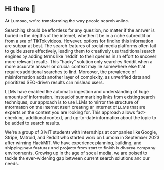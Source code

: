 ## Hi there 👋

<!--

**Here are some ideas to get you started:**

🙋‍♀️ A short introduction - what is your organization all about?
🌈 Contribution guidelines - how can the community get involved?
👩‍💻 Useful resources - where can the community find your docs? Is there anything else the community should know?
🍿 Fun facts - what does your team eat for breakfast?
🧙 Remember, you can do mighty things with the power of [Markdown](https://docs.github.com/github/writing-on-github/getting-started-with-writing-and-formatting-on-github/basic-writing-and-formatting-syntax)
-->

At Lumona, we're transforming the way people search online.

Searching should be effortless for any question, no matter if the answer is buried in the depths of the internet, whether it be in a niche subreddit or from a sea of TikTok videos. However, options for finding this information are subpar at best. The search features of social media platforms often fail to guide users effectively, leading them to creatively use traditional search engines by adding terms like 'reddit' to their queries in an effort to uncover more relevant results. This “hacky” solution only searches Reddit when a more accurate answer or crucial context may lie somewhere else that requires additional searches to find. Moreover, the prevalence of misinformation adds another layer of complexity, as unverified data and prioritized SEO-driven results can mislead users.

LLMs have enabled the automatic ingestion and understanding of huge amounts of information. Instead of summarizing links from existing search techniques, our approach is to use LLMs to mirror the structure of information on the internet itself, creating an internet of LLMs that are experts on the content you are looking for. This approach allows fact-checking, additional context, and up-to-date information about the topic to be added to search results.

We're a group of 3 MIT students with internships at companies like Google, Stripe, Matroid, and Reddit who started work on Lumona in September 2023 after winning HackMIT. We have experience planning, building, and shipping new features and projects from start to finish in diverse company environments. Growing up in the age of social media, we are poised to tackle the ever-widening gap between current search solutions and our needs.
